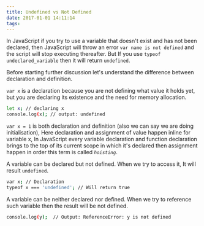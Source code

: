 ```yaml
---
title: Undefined vs Not Defined
date: 2017-01-01 14:11:14
tags:
---
```

In JavaScript if you try to use a variable that doesn't exist and has not been declared, then JavaScript will throw an error `var name is not defined` and the script will stop executing thereafter. But If you use `typeof undeclared_variable` then it will return `undefined`.

Before starting further discussion let's understand the difference between declaration and definition.

`var x` is a declaration because you are not defining what value it holds yet, but you are declaring its existence and the need for memory allocation.

```bash
let x; // declaring x
console.log(x); // output: undefined
```
`var x = 1` is both declaration and definition (also we can say we are doing initialisation), Here declaration and assignment of value happen inline for variable x, In JavaScript every variable declaration and function declaration brings to the top of its current scope in which it's declared then assignment happen in order this term is called *`hoisting`*.

A variable can be declared but not defined. When we try to access it, It will result `undefined`.
```bash
var x; // Declaration
typeof x === 'undefined'; // Will return true
```
A variable can be neither declared nor defined. When we try to reference such variable then the result will be not defined.
```bash
console.log(y);  // Output: ReferenceError: y is not defined
```